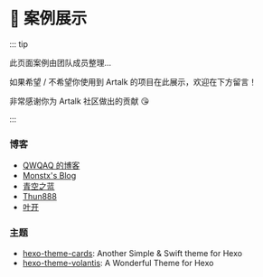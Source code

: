 # 🚀 案例展示

::: tip

此页面案例由团队成员整理...

如果希望 / 不希望你使用到 Artalk 的项目在此展示，欢迎在下方留言！

非常感谢你为 Artalk 社区做出的贡献 😘

:::

### 博客

- [QWQAQ 的博客](https://qwqaq.com/)
- [Monstx's Blog](https://blog.monsterx.cn/)
- [青空之蓝](https://blog.ixk.me/)
- [Thun888](https://blog.thun888.xyz/)
- [叶开](https://xn--qpru0x.cn/)

### 主题

- [hexo-theme-cards](https://github.com/ChrAlpha/hexo-theme-cards): Another Simple & Swift theme for Hexo
- [hexo-theme-volantis](https://github.com/volantis-x/hexo-theme-volantis): A Wonderful Theme for Hexo
